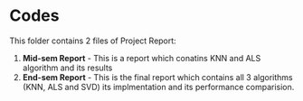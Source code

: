 # Codes
This folder contains 2 files of Project Report:

1. **Mid-sem Report** - This is a report which conatins KNN and ALS algorithm and its results
2. **End-sem Report** - This is the final report which contains all 3 algorithms (KNN, ALS and SVD) its implmentation and its performance comparision.
